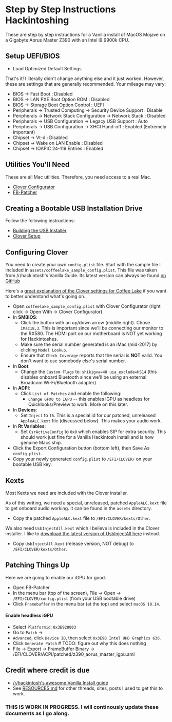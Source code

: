 # Step by Step Instructions Hackintoshing

These are step by step instructions for a Vanilla install of MacOS Mojave on a Gigabyte Aorus Master Z390 with an Intel i9 9900k CPU.


## Setup UEFI/BIOS

* Load Optimized Default Settings

That's it! I literally didn't change anything else and it just worked. However, these are settings that are generally recommended. Your mileage may vary:

* BIOS → Fast Boot : Disabled
* BIOS → LAN PXE Boot Option ROM : Disabled
* BIOS → Storage Boot Option Control : UEFI
* Peripherals → Trusted Computing → Security Device Support : Disable
* Peripherals → Network Stack Configuration → Network Stack : Disabled
* Peripherals → USB Configuration → Legacy USB Support : Auto
* Peripherals → USB Configuration → XHCI Hand-off : Enabled (Extremely important)
* Chipset → Vt-d : Disabled
* Chipset → Wake on LAN Enable : Disabled
* Chipset → IOAPIC 24-119 Entries : Enabled

## Utilities You'll Need

These are all Mac utilities. Therefore, you need access to a real Mac.

* [Clover Configurator](https://mackie100projects.altervista.org/download-clover-configurator/)
* [FB-Patcher](https://www.insanelymac.com/forum/topic/335018-intel-fb-patcher-v166/)

## Creating a Bootable USB Installation Drive

Follow the following instructions:

* [Building the USB Installer](https://hackintosh.gitbook.io/-r-hackintosh-vanilla-desktop-guide/building-the-usb-installer)
* [Clover Setup](https://hackintosh.gitbook.io/-r-hackintosh-vanilla-desktop-guide/clover-setup)

## Configuring Clover

You need to create your own `config.plist` file. Start with the sample file I included in `assets/coffeelake_sample_config.plist`. This file was taken from /r/hackintosh's Vanilla Guide. Its latest version can always be found [on GitHub](https://github.com/corpnewt/Hackintosh-Guide/blob/master/Configs/CoffeeLake/config.plist)

Here's a [great explanation of the Clover settings for Coffee Lake](https://hackintosh.gitbook.io/-r-hackintosh-vanilla-desktop-guide/config.plist-per-hardware/coffee-lake) if you want to better understand what's going on.

* Open `coffeelake_sample_config.plist` with Clover Configurator (right click → Open With → Clover Configurator)
* In **SMBIOS**:
    - Click the button with an up/down arrow (middle right). Chose `iMac18,3`. This is important since we'll be connecting our monitor to the RX580. The HDMI port on our motherboard is NOT yet working for Hackintoshes.
    - Make sure the serial number generated is an iMac (mid-2017) by clicking `Model Lookup`. 
    - Ensure that `Check Coverage` reports that the serial is **NOT** valid. You don't want to use somebody else's serial number.
* In **Boot**:
    - Change the `Custom Flags` to: `shikigva=40 uia_exclude=HS14` (this disables onboard Bluetooth since we'll be using an external Broadcom Wi-Fi/Bluetooth adapter)
* In **ACPI**:
    - Click `List of Patches` and enable the following:
        + `Change GFX0 to IGPU` -- this enables iGPU as headless for Quicklooks/Preview to work. More on this later. 
* In **Devices**:
    - Set `Inject` to `16`. This is a special id for our patched, unreleased `AppleALC.kext` file (discussed below). This makes your audio work.
* In **Rt Variables**:
    - Set `CsrActiveConfig` to `0x0` which enables SIP for extra security. This should work just fine for a Vanilla Hackintosh install and is how genuine Macs ship.
* Click the Export Configuration button (bottom left), then Save As `config.plist`.
* Copy your newly generated `config.plist` to `/EFI/CLOVER/` on your bootable USB key.

## Kexts

Most Kexts we need are included with the Clover installer. 

As of this writing, we need a special, unreleased, patched `AppleALC.kext` file to get onboard audio working. It can be found in the `assets` directory.

* Copy the patched `AppleALC.kext` file to `/EFI/CLOVER/kexts/Other`.

We also need `UsbInjectAll.kext` which I believe is included in the Clover installer. I like to [download the latest version of UsbInjectAll here](https://bitbucket.org/RehabMan/os-x-usb-inject-all/downloads/) instead.

* Copy `UsbInjectAll.kext` (release version, NOT debug) to `/EFI/CLOVER/kexts/Other`.

## Patching Things Up

Here we are going to enable our iGPU for good.

* Open FB-Patcher
* In the menu bar (top of the screen), File → Open → `/EFI/CLOVER/config.plist` (from your USB bootable drive)
* Click `Framebuffer` in the menu bar (at the top) and select `macOS 10.14`.

#### Enable headless iGPU

* Select `Platformid`: `0x3E920003`
* Go to `Patch` →
*  `Advanced`, click `Device ID`, then select `0x3E9B Intel UHD Graphics 630`.
*  Click `Generate Patch` # TODO: figure out why this does nothing
* File → Export → FrameBuffer Binary → /EFI/CLOVER/ACPI/patched/z390_aorus_master_igpu.aml







## Credit where credit is due

* [/r/hackintosh's awesome Vanilla Install guide](https://hackintosh.gitbook.io/-r-hackintosh-vanilla-desktop-guide/)
* See [RESOURCES.md](RESOURCES.md) for other threads, sites, posts I used to get this to work.

### THIS IS WORK IN PROGRESS. I will continously update these documents as I go along.